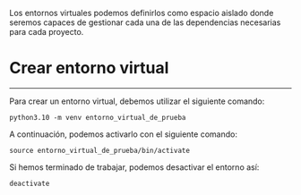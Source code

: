 Los entornos virtuales podemos definirlos como espacio aislado donde seremos capaces de gestionar cada una de las dependencias necesarias para cada proyecto.

# Crear entorno virtual
---
Para crear un entorno virtual, debemos utilizar el siguiente comando:

```
python3.10 -m venv entorno_virtual_de_prueba
```

A continuación, podemos activarlo con el siguiente comando:

```
source entorno_virtual_de_prueba/bin/activate
```

Si hemos terminado de trabajar, podemos desactivar el entorno así:

```
deactivate
```


